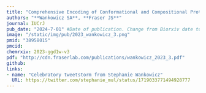 ```yaml
---
title: "Comprehensive Encoding of Conformational and Compositional Protein Structural Ensembles through mmCIF Data Structure"
authors: "**Wankowicz SA**, **Fraser JS**"
journal: IUCrJ
pub_date: "2024-7-01" #Date of publication. Change from Biorxiv date to Journal date once accepted
image: "/static/img/pub/2023_wankowicz_3.png" 
pmid: "38958015"
pmcid: 
chemrxiv: 2023-ggd1w-v3
pdf: "http://cdn.fraserlab.com/publications/wankowicz_2023_3.pdf"
github:
links:
- name: "Celebratory tweetstorm from Stephanie Wankowicz"
  URL: https://twitter.com/stephanie_mul/status/1719033771494928777
---
```

